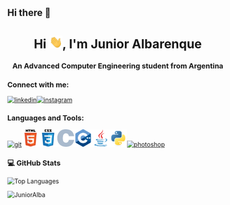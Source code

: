 ## Hi there 👋

<h1 align="center">Hi <img src="https://raw.githubusercontent.com/ABSphreak/ABSphreak/master/gifs/Hi.gif" width="30px">, I'm Junior Albarenque</h1>

<h3 align="center">An Advanced Computer Engineering student from Argentina</h3>

<h3 align="left">Connect with me:</h3>

<p align="left">
  <a href="https://www.linkedin.com/in/junior-hugo-albarenque/" target="_blank"><img src="https://raw.githubusercontent.com/rahuldkjain/github-profile-readme-generator/master/src/images/icons/Social/linked-in-alt.svg" alt="linkedin" height="30" width="40"/></a><a               
   href="https://www.instagram.com/junioralbarenque/" target="_blank"><img src="https://raw.githubusercontent.com/rahuldkjain/github-profile-readme-generator/master/src/images/icons/Social/instagram.svg" alt="instagram" height="30" width="40"/></a>
</p>

<h3 align="left">Languages and Tools:</h3>

<p align="left">
  <a href="https://git-scm.com/" target="_blank"><img src="https://www.vectorlogo.zone/logos/git-scm/git-scm-icon.svg" alt="git" width="40" height="40"/></a><a href="https://www.w3.org/html/" target="_blank"><img src="https://raw.githubusercontent.com/devicons/devicon/master/icons/html5/html5-original-wordmark.svg" alt="html5" width="40" height="40"/></a><a href="https://www.w3schools.com/css/" target="_blank"><img src="https://raw.githubusercontent.com/devicons/devicon/master/icons/css3/css3-original-wordmark.svg" alt="css3" width="40" height="40"/></a><a href="https://www.cprogramming.com/" target="_blank"><img src="https://raw.githubusercontent.com/devicons/devicon/master/icons/c/c-original.svg" alt="c" width="40" height="40"/></a><a href="https://www.w3schools.com/cpp/" target="_blank"><img src="https://raw.githubusercontent.com/devicons/devicon/master/icons/cplusplus/cplusplus-original.svg" alt="cplusplus" width="40" height="40"/></a><a href="https://www.java.com/" target="_blank"><img src="https://raw.githubusercontent.com/devicons/devicon/master/icons/java/java-original.svg" alt="java" width="40" height="40"/></a><a href="https://www.python.org/" target="_blank"><img src="https://raw.githubusercontent.com/devicons/devicon/master/icons/python/python-original.svg" alt="python" width="40" height="40"/></a><a href="https://www.adobe.com/products/photoshop.html" target="_blank"><img src="https://cdn.worldvectorlogo.com/logos/adobe-photoshop-2.svg" alt="photoshop" width="40" height="40"/></a>
</p>


<h3 align="left">💻 GitHub Stats</h3>

<p align="left">
  <img src="https://github-readme-stats.vercel.app/api/top-langs/?username=JuniorAlba&layout=compact&theme=dark&card_width=350" alt="Top Languages"/>
  
</p>
<p align="left"> <img src="https://komarev.com/ghpvc/?username=JuniorAlba&label=Profile%20views&color=ff6000&style=flat" alt="JuniorAlba" /> </p>

</p>
